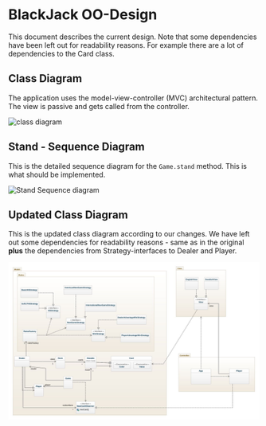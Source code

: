 # BlackJack OO-Design
This document describes the current design. Note that some dependencies have been left out for readability reasons. For example there are a lot of dependencies to the Card class.

## Class Diagram
The application uses the model-view-controller (MVC) architectural pattern. The view is passive and gets called from the controller. 

![class diagram](img/class_diagram.jpg)

## Stand - Sequence Diagram
This is the detailed sequence diagram for the `Game.stand` method. This is what should be implemented.

![Stand Sequence diagram](img/stand_seq.jpg)

## Updated Class Diagram
This is the updated class diagram according to our changes. We have left out some dependencies for readability reasons - same as in the original **plus** the dependencies from Strategy-interfaces to Dealer and Player.

![Design Document](img/updated-class-diagram.jpeg)